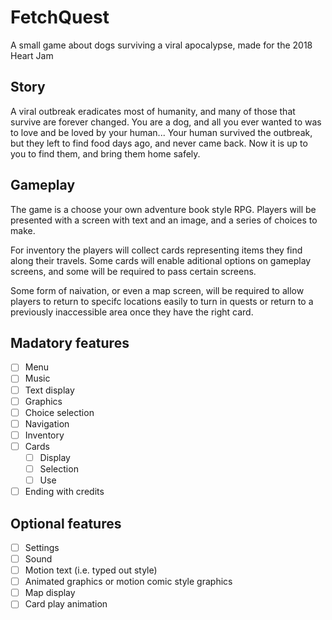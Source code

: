 # FetchQuest
A small game about dogs surviving a viral apocalypse, made for the 2018 Heart Jam

## Story
A viral outbreak eradicates most of humanity, and many of those that survive are forever changed. You are a dog, and all you ever wanted to was to love and be loved by your human... Your human survived the outbreak, but they left to find food days ago, and never came back. Now it is up to you to find them, and bring them home safely.

## Gameplay
The game is a choose your own adventure book style RPG. Players will be presented with a screen with text and an image, and a series of choices to make. 

For inventory the players will collect cards representing items they find along their travels. Some cards will enable aditional options on gameplay screens, and some will be required to pass certain screens.

Some form of naivation, or even a map screen, will be required to allow players to return to specifc locations easily to turn in quests or return to a previously inaccessible area once they have the right card.

## Madatory features
- [ ] Menu
- [ ] Music
- [ ] Text display
- [ ] Graphics
- [ ] Choice selection
- [ ] Navigation
- [ ] Inventory
- [ ] Cards
  - [ ] Display
  - [ ] Selection
  - [ ] Use
- [ ] Ending with credits

## Optional features
- [ ] Settings
- [ ] Sound
- [ ] Motion text (i.e. typed out style)
- [ ] Animated graphics or motion comic style graphics
- [ ] Map display
- [ ] Card play animation
